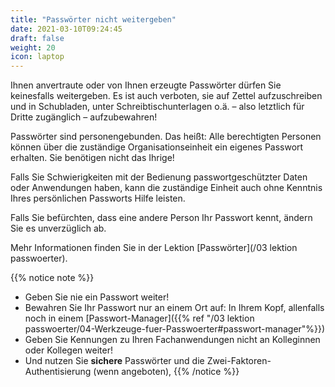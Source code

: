```yaml
---
title: "Passwörter nicht weitergeben"
date: 2021-03-10T09:24:45
draft: false
weight: 20
icon: laptop
---
```

Ihnen anvertraute oder von Ihnen erzeugte Passwörter dürfen Sie keinesfalls weitergeben. Es ist auch verboten, sie auf Zettel aufzuschreiben und in Schubladen, unter Schreibtischunterlagen o.ä. – also letztlich für Dritte zugänglich – aufzubewahren!

Passwörter sind personengebunden. Das heißt: Alle berechtigten Personen können über die zuständige Organisationseinheit ein eigenes Passwort erhalten. Sie benötigen nicht das Ihrige!

Falls Sie Schwierigkeiten mit der Bedienung passwortgeschützter Daten oder Anwendungen haben, kann die zuständige Einheit auch ohne Kenntnis Ihres persönlichen Passworts Hilfe leisten.

Falls Sie befürchten, dass eine andere Person Ihr Passwort kennt, ändern Sie es unverzüglich ab.

Mehr Informationen finden Sie in der Lektion [Passwörter](/03 lektion passwoerter).

{{% notice note %}}

- Geben Sie nie ein Passwort weiter!
- Bewahren Sie Ihr Passwort nur an einem Ort auf: In Ihrem Kopf, allenfalls noch in einem [Passwort-Manager]({{% ref "/03 lektion passwoerter/04-Werkzeuge-fuer-Passwoerter#passwort-manager"%}})
- Geben Sie Kennungen zu Ihren Fachanwendungen nicht an Kolleginnen oder Kollegen weiter!
- Und nutzen Sie **sichere** Passwörter und die Zwei-Faktoren-Authentisierung (wenn angeboten),
  {{% /notice %}}